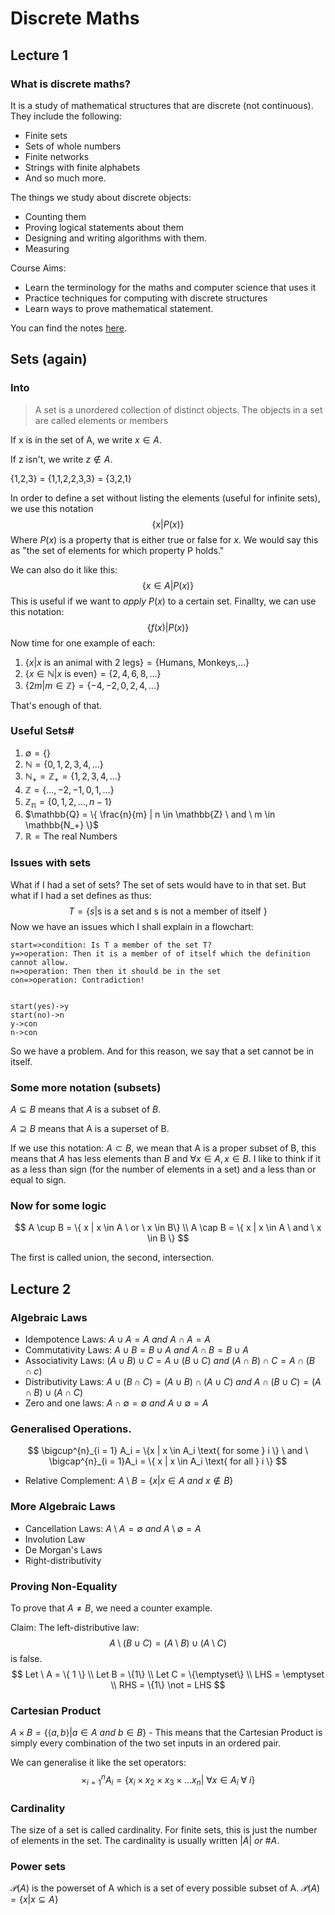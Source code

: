 # Discrete Maths

## Lecture 1

### What is discrete maths?

It is a study of mathematical structures that are discrete (not continuous). They include the following:

- Finite sets
- Sets of whole numbers
- Finite networks
- Strings with finite alphabets
- And so much more.

The things we study about discrete objects:

- Counting them
- Proving logical statements about them
- Designing and writing algorithms with them.
- Measuring 

Course Aims:

- Learn the terminology for the maths and computer science that uses it
- Practice techniques for computing with discrete structures
- Learn ways to prove mathematical statement.

You can find the notes [here](https://www.cs.ox.ac.uk/teaching/courses/discretemaths/).

## Sets (again)

### Into

> A set is a unordered collection of distinct objects. The objects in a set are called elements or members

If x is in the set of A, we write $x \in A$.

If z isn't, we write $z \notin A$.

{1,2,3} = {1,1,2,2,3,3} = {3,2,1}

In order to define a set without listing the elements (useful for infinite sets), we use this notation
$$
\{x | P(x)\}
$$
Where $P(x)$ is a property that is either true or false for $x$. We would say this as "the set of elements for which property P holds."

We can also do it like this:
$$
\{ x \in A | P(x) \}
$$
This is useful if we want to *apply* $P(x)$ to a certain set. Finallty, we can use this notation:
$$
\{f(x) | P(x)\}
$$
Now time for one example of each:

1. $\{x | x \text{ is an animal with 2 legs} \} = \{\text{Humans, Monkeys,...}\}$
2. $\{ x \in \mathbb{N} | x \text{ is even} \} = \{ 2,4,6,8,... \}$
3. $\{2m | m \in \mathbb{Z}\} = \{-4,-2,0, 2,4,...\}$ 

That's enough of that.

### Useful Sets#

1. $\emptyset = \{\}$
2. $\mathbb{N} = \{0,1,2,3,4,...\}$
3. $\mathbb{N_+} = \mathbb{Z_+} = \{ 1,2,3,4,...\}$
4. $\mathbb{Z} = \{..., -2, -1, 0, 1,...\}$
5. $\mathbb{Z_n} = \{ 0,1,2,...,n-1 \}$
6. $\mathbb{Q} = \{ \frac{n}{m} | n \in \mathbb{Z} \ and \ m \in \mathbb{N_+} \}$
7. $\mathbb{R} = \text{The real Numbers}$

### Issues with sets

What if I had a set of sets? The set of sets would have to in that set. But what if I had a set defines as thus:
$$
T=\{s | \text{s is a set and s is not a member of itself }\}
$$
Now we have an issues which I shall explain in a flowchart:

```flow
start=>condition: Is T a member of the set T?
y=>operation: Then it is a member of of itself which the definition cannot allow.
n=>operation: Then then it should be in the set
con=>operation: Contradiction!


start(yes)->y
start(no)->n
y->con
n->con
```

So we have a problem. And for this reason, we say that a set cannot be in itself.

### Some more notation (subsets)

$A \subseteq B$  means that $A$ is a subset of $B$.

$A \supseteq B$ means that A is a superset of B.

 If we use this notation: $A \subset B$, we mean that A is a proper subset of B, this means that $A$ has less elements than $B$ and $\forall x \in A, x \in B$. I like to think if it as a less than sign (for the number of elements in a set) and a less than or equal to sign.

### Now for some logic

$$
A \cup B = \{ x | x \in A \ or \ x \in B\}
\\
A \cap B = \{ x | x \in A \ and \ x \in B \}
$$

The first is called union, the second, intersection.

## Lecture 2

### Algebraic Laws

- Idempotence Laws: $A \cup A = A \ and \ A\cap A = A$
- Commutativity Laws: $A \cup B = B \cup A \ and \ A \cap B = B \cup A$
- Associativity Laws: $(A \cup B) \cup C = A \cup (B \cup C) \ and \ (A \cap B) \cap C = A \cap (B \cap c)$
- Distributivity Laws: $A \cup (B \cap C) = (A \cup B) \cap (A \cup C) \ and \ A \cap (B \cup C) =  (A \cap B) \cup (A \cap C)$
- Zero and one laws: $A \cap \emptyset = \emptyset \ and \ A \cup \emptyset = A$ 

### Generalised Operations. 

$$
\bigcup^{n}_{i = 1} A_i = \{x | x \in A_i \text{ for some } i \} \ and \ \bigcap^{n}_{i = 1}A_i = \{ x | x \in A_i \text{ for all } i \}
$$

- Relative Complement: $A \setminus B = \{ x | x \in A \ and \ x \not \in B \}$

### More Algebraic Laws

- Cancellation Laws: $A \setminus A = \emptyset \ and \ A \setminus \emptyset = A$
- Involution Law
- De Morgan's Laws
- Right-distributivity



### Proving Non-Equality

To prove that $A \not = B$, we need a counter example.

Claim: The left-distributive law:
$$
A \setminus (B \cup C) = (A \setminus B) \cup (A \setminus C)
$$
is false.
$$
Let \ A = \{ 1 \} \\ Let B = \{1\} \\ Let C = \{\emptyset\} \\
LHS = \emptyset \\
RHS = \{1\} \not = LHS
$$

### Cartesian Product

$A \times B = \{ \langle a,b \rangle | a \in A \ and \ b \in B \}$ - This means that the Cartesian Product is simply every combination of the two set inputs in an ordered pair.

We can generalise it like the set operators:
$$
\times_{i = 1}^n A_i = \{ x_i \times x_2 \times x_3 \times... x_n | \ \forall x \in A_i \ \forall  \ i  \}
$$

### Cardinality

The size of a set is called cardinality. For finite sets, this is just the number of elements in the set. The cardinality is usually written ${|A| \ or \ \#A}$.

### Power sets

$\mathscr{P}(A)$ is the powerset of A which is a set of every possible subset of A. $\mathscr{P}(A) = \{ x | x \subseteq A \}$